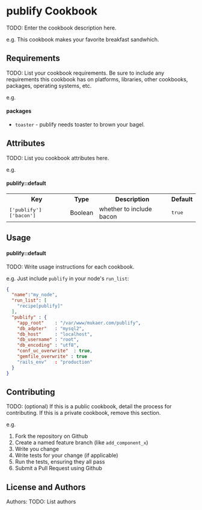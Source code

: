 publify Cookbook
================
TODO: Enter the cookbook description here.

e.g.
This cookbook makes your favorite breakfast sandwhich.

Requirements
------------
TODO: List your cookbook requirements. Be sure to include any requirements this cookbook has on platforms, libraries, other cookbooks, packages, operating systems, etc.

e.g.
#### packages
- `toaster` - publify needs toaster to brown your bagel.

Attributes
----------
TODO: List you cookbook attributes here.

e.g.
#### publify::default
<table>
  <tr>
    <th>Key</th>
    <th>Type</th>
    <th>Description</th>
    <th>Default</th>
  </tr>
  <tr>
    <td><tt>['publify']['bacon']</tt></td>
    <td>Boolean</td>
    <td>whether to include bacon</td>
    <td><tt>true</tt></td>
  </tr>
</table>

Usage
-----
#### publify::default
TODO: Write usage instructions for each cookbook.

e.g.
Just include `publify` in your node's `run_list`:

```json
{
  "name":"my_node",
  "run_list": [
    "recipe[publify]"
  ],
  "publify" : {
    "app_root"    : "/var/www/mukaer.com/publify",
    "db_adpter"   : "mysql2",
    "db_host"     : "localhost",
    "db_username" : "root",
    "db_encoding" : "utf8",
    "conf_uc_overwrite"  : true,
    "gemfile_overwrite" : true
    "rails_env"   : "production"
  }
}
```

Contributing
------------
TODO: (optional) If this is a public cookbook, detail the process for contributing. If this is a private cookbook, remove this section.

e.g.
1. Fork the repository on Github
2. Create a named feature branch (like `add_component_x`)
3. Write you change
4. Write tests for your change (if applicable)
5. Run the tests, ensuring they all pass
6. Submit a Pull Request using Github

License and Authors
-------------------
Authors: TODO: List authors

